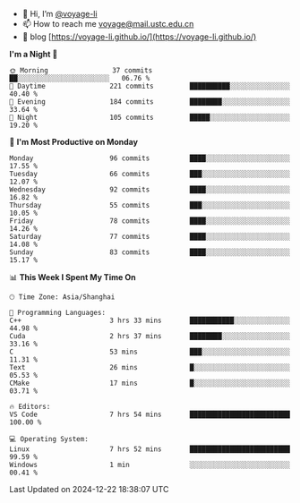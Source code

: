 - 👋 Hi, I’m [@voyage-li](https://github.com/voyage-li/)
- 📫 How to reach me [voyage@mail.ustc.edu.cn](mailto:voyage@mail.ustc.edu.cn)
- 🥤 blog [https://voyage-li.github.io/](https://voyage-li.github.io/)

<!--START_SECTION:waka-->
**I'm a Night 🦉** 

```text
🌞 Morning                37 commits          ██░░░░░░░░░░░░░░░░░░░░░░░   06.76 % 
🌆 Daytime                221 commits         ██████████░░░░░░░░░░░░░░░   40.40 % 
🌃 Evening                184 commits         ████████░░░░░░░░░░░░░░░░░   33.64 % 
🌙 Night                  105 commits         █████░░░░░░░░░░░░░░░░░░░░   19.20 % 
```
📅 **I'm Most Productive on Monday** 

```text
Monday                   96 commits          ████░░░░░░░░░░░░░░░░░░░░░   17.55 % 
Tuesday                  66 commits          ███░░░░░░░░░░░░░░░░░░░░░░   12.07 % 
Wednesday                92 commits          ████░░░░░░░░░░░░░░░░░░░░░   16.82 % 
Thursday                 55 commits          ███░░░░░░░░░░░░░░░░░░░░░░   10.05 % 
Friday                   78 commits          ████░░░░░░░░░░░░░░░░░░░░░   14.26 % 
Saturday                 77 commits          ████░░░░░░░░░░░░░░░░░░░░░   14.08 % 
Sunday                   83 commits          ████░░░░░░░░░░░░░░░░░░░░░   15.17 % 
```


📊 **This Week I Spent My Time On** 

```text
🕑︎ Time Zone: Asia/Shanghai

💬 Programming Languages: 
C++                      3 hrs 33 mins       ███████████░░░░░░░░░░░░░░   44.98 % 
Cuda                     2 hrs 37 mins       ████████░░░░░░░░░░░░░░░░░   33.16 % 
C                        53 mins             ███░░░░░░░░░░░░░░░░░░░░░░   11.31 % 
Text                     26 mins             █░░░░░░░░░░░░░░░░░░░░░░░░   05.53 % 
CMake                    17 mins             █░░░░░░░░░░░░░░░░░░░░░░░░   03.71 % 

🔥 Editors: 
VS Code                  7 hrs 54 mins       █████████████████████████   100.00 % 

💻 Operating System: 
Linux                    7 hrs 52 mins       █████████████████████████   99.59 % 
Windows                  1 min               ░░░░░░░░░░░░░░░░░░░░░░░░░   00.41 % 
```


 Last Updated on 2024-12-22 18:38:07 UTC
<!--END_SECTION:waka-->
